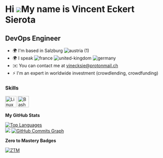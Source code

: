 Hi ![](https://user-images.githubusercontent.com/18350557/176309783-0785949b-9127-417c-8b55-ab5a4333674e.gif)My name is Vincent Eckert Sierota
=======================================================================================================================================

DevOps Engineer
------------------------

<!--I have been working with Microsoft Dynamics ERP for 11 years.</br>
I've found a passion for DevOps engineering, and I'm keeping to develop my skills and my practice in order to switching my career.-->

*   🌍  I'm based in Salzburg ![austria (1)](https://user-images.githubusercontent.com/94926406/222736836-149f065b-d504-45ca-9326-d54f87b168a2.png)
*   🌍  I speak ![france](https://user-images.githubusercontent.com/94926406/208912960-f05eb9b0-0a85-4f92-87f1-20a51b75b3ce.png)
 ![united-kingdom](https://user-images.githubusercontent.com/94926406/208912867-9aeefede-45b3-46d8-b7a5-848e90f21d95.png) ![germany](https://user-images.githubusercontent.com/94926406/208912905-2aa107f9-71f1-4002-aac0-9676001f94af.png)
*   ✉️  You can contact me at [vinecksie@protonmail.ch](mailto:vinecksie@protonmail.ch)
* ⚡  I'm an expert in worldwide investment (crowdlending, crowdfunding)
<!--*   🧠 I'm learning Linux system, Bash, Python, Containers, Cloud, IaC (Terraform), CI/CD (Jenkins, Gitlab), and more-->

### Skills 
<p align="left">
 <a href="https://linuxmint.com/" target="_blank" rel="noreferrer"><img src="https://cdn-icons-png.flaticon.com/512/6124/6124995.png" width="36" height="36" alt="Linux" /></a>
<a href="https://tiswww.case.edu/php/chet/bash/bashtop.html" target="_blank" rel="noreferrer"><img src="https://bashlogo.com/img/symbol/svg/full_colored_dark.svg" width="36" height="36" alt="Bash" /></a>
</p>

 
<b>My GitHub Stats</b>
<p align="left"> 
<a href="https://github.com/vinecksie" align="left"><img src="https://github-readme-stats.vercel.app/api/top-langs/?username=vinecksie&langs_count=10&title_color=0891b2&text_color=ffffff&icon_color=0891b2&bg_color=1c1917&hide_border=true&locale=en&custom_title=Top%20%Languages" alt="Top Languages" /></a>
</br>
<a href="http://www.github.com/vinecksie"><img src="https://github-readme-streak-stats.herokuapp.com/?user=vinecksie&stroke=ffffff&background=1c1917&ring=0891b2&fire=0891b2&currStreakNum=ffffff&currStreakLabel=0891b2&sideNums=ffffff&sideLabels=ffffff&dates=ffffff&hide_border=true" /></a>
<a href="http://www.github.com/vinecksie"><img src="https://github-readme-activity-graph.cyclic.app/graph?username=vinecksie&bg_color=1c1917&color=ffffff&line=0891b2&point=ffffff&area_color=1c1917&area=true&hide_border=true&custom_title=GitHub%20Commits%20Graph" alt="GitHub Commits Graph" /></a>
</p> 

<b>Zero to Mastery Badges</b>
<p align="left"> 
<a href="https://zerotomastery.io/" target="_blank" rel="noreferrer"><img src="https://user-images.githubusercontent.com/94926406/211117753-cf5d8ceb-8042-4ad4-8dbe-1649752f6947.png" alt="ZTM" /></a>
</p> 
